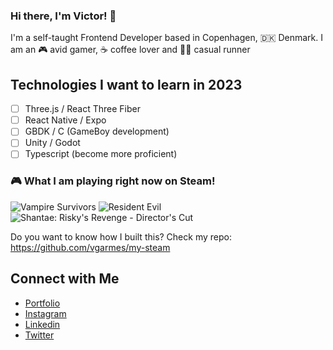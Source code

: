 ### Hi there, I'm Victor! 👋

I'm a self-taught Frontend Developer based in Copenhagen, 🇩🇰 Denmark. I am an 🎮 avid gamer, ☕️ coffee lover and 🏃🏻 casual runner

## Technologies I want to learn in 2023

- [ ] Three.js / React Three Fiber
- [ ] React Native / Expo
- [ ] GBDK / C (GameBoy development)
- [ ] Unity / Godot
- [ ] Typescript (become more proficient)

### 🎮 What I am playing right now on Steam!

<a href="https://steamcommunity.com/app/1794680" target="_blank" style="text-decoration:none;">
    <img src="https://cdn.akamai.steamstatic.com/steam/apps/1794680/capsule_231x87.jpg"} alt="Vampire Survivors" />
  </a><a href="https://steamcommunity.com/app/304240" target="_blank" style="text-decoration:none;">
    <img src="https://cdn.akamai.steamstatic.com/steam/apps/304240/capsule_231x87.jpg"} alt="Resident Evil" />
  </a><a href="https://steamcommunity.com/app/277890" target="_blank" style="text-decoration:none;">
    <img src="https://cdn.akamai.steamstatic.com/steam/apps/277890/capsule_231x87.jpg"} alt="Shantae: Risky's Revenge - Director's Cut" />
  </a>

Do you want to know how I built this? Check my repo: https://github.com/vgarmes/my-steam

## Connect with Me

- [Portfolio](https://vgarmes.github.io/portfolio/) <br/>
- [Instagram](https://www.instagram.com/vgmestre) <br/>
- [Linkedin](https://www.linkedin.com/in/vgmestre/) <br/>
- [Twitter](https://twitter.com/vgmestre) <br/>
